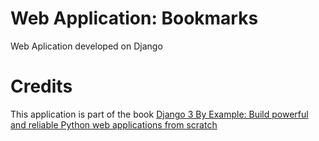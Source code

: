 # Web Application: Bookmarks

Web Aplication developed on Django

# Credits

This application is part of the book [Django 3 By Example: Build powerful and reliable Python web applications from scratch](https://www.amazon.com/-/es/Antonio-Mele/dp/1838981950)
